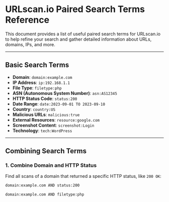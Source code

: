 # URLscan.io Paired Search Terms Reference

This document provides a list of useful paired search terms for URLscan.io to help refine your search and gather detailed information about URLs, domains, IPs, and more.

---

## Basic Search Terms
- **Domain**: `domain:example.com`
- **IP Address**: `ip:192.168.1.1`
- **File Type**: `filetype:php`
- **ASN (Autonomous System Number)**: `asn:AS12345`
- **HTTP Status Code**: `status:200`
- **Date Range**: `date:2023-09-01 TO 2023-09-10`
- **Country**: `country:US`
- **Malicious URLs**: `malicious:true`
- **External Resources**: `resource:google.com`
- **Screenshot Content**: `screenshot:Login`
- **Technology**: `tech:WordPress`

---

## Combining Search Terms

### 1. **Combine Domain and HTTP Status**
Find all scans of a domain that returned a specific HTTP status, like `200 OK`:
```bash
domain:example.com AND status:200

domain:example.com AND filetype:php
```